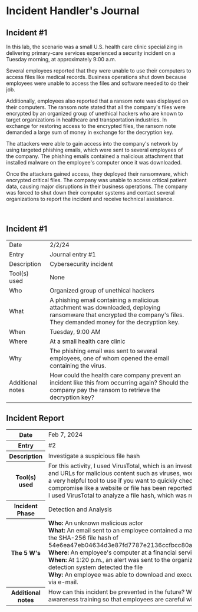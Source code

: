 <h1>Incident Handler's Journal</h1>


<h2>Incident #1 </h2>
In this lab, the scenario was a small U.S. health care clinic specializing in delivering primary-care services experienced a security incident on a Tuesday morning, at approximately 9:00 a.m. 

Several employees reported that they were unable to use their computers to access files like medical records. Business operations shut down because employees were unable to access the files and software needed to do their job.


Additionally, employees also reported that a ransom note was displayed on their computers. The ransom note stated that all the company's files were encrypted by an organized group of unethical hackers who are known to target organizations in healthcare and transportation industries. In exchange for restoring access to the encrypted files, the ransom note demanded a large sum of money in exchange for the decryption key. 


The attackers were able to gain access into the company's network by using targeted phishing emails, which were sent to several employees of the company. The phishing emails contained a malicious attachment that installed malware on the employee's computer once it was downloaded.


Once the attackers gained access, they deployed their ransomware, which encrypted critical files. The company was unable to access critical patient data, causing major disruptions in their business operations. The company was forced to shut down their computer systems and contact several organizations to report the incident and receive technical assistance.

<br />


<h2>Incident #1 </h2>
<table>
  <tr>
    <td>Date</td>
    <td>2/2/24</td>
  </tr>
  <tr>
    <td>Entry</td>
    <td>Journal entry #1</td>
  </tr>
  <tr>
    <td>Description</td>
    <td>Cybersecurity incident</td>
  </tr>
  <tr>
    <td>Tool(s) used</td>
    <td>None</td>
  </tr>
  <tr>
    <td>Who</td>
    <td>Organized group of unethical hackers</td>
  </tr>
  <tr>
    <td>What</td>
    <td>A phishing email containing a malicious attachment was downloaded, deploying ransomware that encrypted the company's files. They demanded money for the decryption key.</td>
  </tr>
  <tr>
    <td>When</td>
    <td>Tuesday, 9:00 AM</td>
  </tr>
  <tr>
    <td>Where</td>
    <td>At a small health care clinic</td>
  </tr>
  <tr>
    <td>Why</td>
    <td>The phishing email was sent to several employees, one of whom opened the email containing the virus.</td>
  </tr>
  <tr>
    <td>Additional notes</td>
    <td>How could the health care company prevent an incident like this from occurring again? Should the company pay the ransom to retrieve the decryption key?</td>
  </tr>
</table>

<!DOCTYPE html>
<html lang="en">
<head>
<meta charset="UTF-8">
<meta name="viewport" content="width=device-width, initial-scale=1.0">
<title>Incident Report</title>
<style>
table {
  width: 100%;
  border-collapse: collapse;
}

table, th, td {
  border: 1px solid black;
  padding: 8px;
  text-align: left;
}

th {
  background-color: #f2f2f2;
}
</style>
</head>
<body>

<h2>Incident Report</h2>

<table>
  <tr>
    <th>Date</th>
    <td>Feb 7, 2024</td>
  </tr>
  <tr>
    <th>Entry</th>
    <td>#2</td>
  </tr>
  <tr>
    <th>Description</th>
    <td>Investigate a suspicious file hash</td>
  </tr>
  <tr>
    <th>Tool(s) used</th>
    <td>For this activity, I used VirusTotal, which is an investigative tool that analyzes files and URLs for malicious content such as viruses, worms, and trojans. VirusTotal is a very helpful tool to use if you want to quickly check if an indicator of compromise like a website or file has been reported as malicious. For this activity, I used VirusTotal to analyze a file hash, which was reported as malicious.</td>
  </tr>
  <tr>
    <th>Incident Phase</th>
    <td>Detection and Analysis</td>
  </tr>
  <tr>
    <th>The 5 W's</th>
    <td>
      <b>Who:</b> An unknown malicious actor<br>
      <b>What:</b> An email sent to an employee contained a malicious file attachment with the SHA-256 file hash of 54e6ea47eb04634d3e87fd7787e2136ccfbcc80ade34f246a12cf93bab527f6b<br>
      <b>Where:</b> An employee's computer at a financial services company<br>
      <b>When:</b> At 1:20 p.m., an alert was sent to the organization's SOC after the intrusion detection system detected the file<br>
      <b>Why:</b> An employee was able to download and execute a malicious file attachment via e-mail.
    </td>
  </tr>
  <tr>
    <th>Additional notes</th>
    <td>How can this incident be prevented in the future? We consider improving security awareness training so that employees are careful with what they click on?</td>
  </tr>
</table>

</body>
</html>




